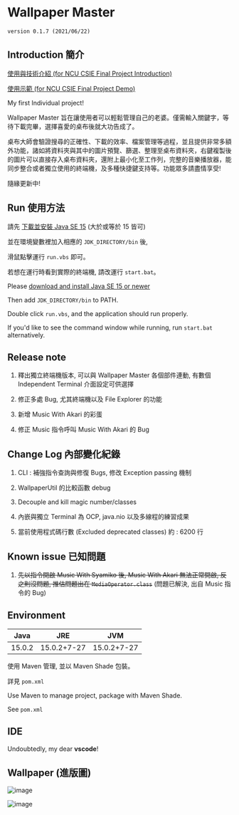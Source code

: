 # Wallpaper Master

`version 0.1.7 (2021/06/22)`

## Introduction 簡介

[使用與技術介紹 (for NCU CSIE Final Project Introduction)](https://drive.google.com/file/d/1A1tRqz0CPOHCmy4RV9ET-W0nfSnqViEc/view?usp=sharing)

[使用示範 (for NCU CSIE Final Project Demo)](https://drive.google.com/file/d/1x6VS8rtZH1xRogoARr1NJ8jrX-ND6anc/view?usp=sharing)

My first Individual project!

Wallpaper Master 旨在讓使用者可以輕鬆管理自己的老婆。僅需輸入關鍵字，等待下載完畢，選擇喜愛的桌布後就大功告成了。

桌布大師會驗證搜尋的正確性、下載的效率、檔案管理等過程，並且提供非常多額外功能，諸如將資料夾與其中的圖片預覽、篩選、整理至桌布資料夾，右鍵複製後的圖片可以直接存入桌布資料夾，還附上最小化至工作列，完整的音樂播放器，能同步整合或者獨立使用的終端機，及多種快捷鍵支持等。功能眾多請盡情享受!

隨緣更新中!

## Run 使用方法

請先 [下載並安裝 Java SE 15](https://www.oracle.com/tw/java/technologies/javase-downloads.html) (大於或等於 15 皆可)

並在環境變數裡加入相應的 `JDK_DIRECTORY/bin` 後,

滑鼠點擊運行 `run.vbs` 即可。

若想在運行時看到實際的終端機, 請改運行 `start.bat`。

Please [download and install Java SE 15 or newer](https://www.oracle.com/tw/java/technologies/javase-downloads.html)

Then add `JDK_DIRECTORY/bin` to PATH.

Double click `run.vbs`, and the application should run properly.

If you'd like to see the command window while running, run `start.bat` alternatively.

## Release note

1. 釋出獨立終端機版本, 可以與 Wallpaper Master 各個部件連動, 有數個 Independent Terminal 介面設定可供選擇

2. 修正多處 Bug, 尤其終端機以及 File Explorer 的功能

3. 新增 Music With Akari 的彩蛋

4. 修正 Music 指令呼叫 Music With Akari 的 Bug

## Change Log 內部變化紀錄

1. CLI : 補強指令查詢與修復 Bugs, 修改 Exception passing 機制

2. WallpaperUtil 的比較函數 debug

3. Decouple and kill magic number/classes

4. 內嵌與獨立 Terminal 為 OCP, java.nio 以及多線程的練習成果

5. 當前使用程式碼行數 (Excluded deprecated classes) 約 : 6200 行

## Known issue 已知問題

1. ~~先以指令開啟 Music With Syamiko 後, Music With Akari 無法正常開啟, 反之則沒問題, 推估問題出在 `MediaOperator.class`~~ (問題已解決, 出自 Music 指令的 Bug)

## Environment

Java|JRE|JVM
-|:-:|-
15.0.2|15.0.2+7-27|15.0.2+7-27

使用 Maven 管理, 並以 Maven Shade 包裝。

詳見 `pom.xml`

Use Maven to manage project, package with Maven Shade.

See `pom.xml`

## IDE

Undoubtedly, my dear **vscode**!

## Wallpaper (進版圖)

![image](https://i.imgur.com/UreV98s.jpg)

![image](https://i.imgur.com/RDgpUhs.jpg)
